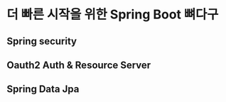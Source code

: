 # 더 빠른 시작을 위한 Spring Boot 뼈다구

## Spring security

## Oauth2 Auth & Resource Server

## Spring Data Jpa
